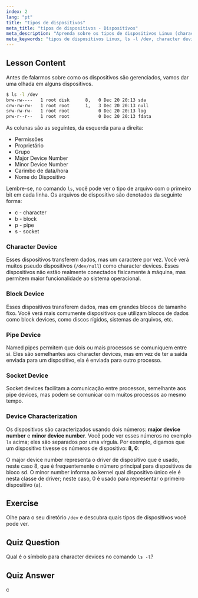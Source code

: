 ```yaml
---
index: 2
lang: "pt"
title: "tipos de dispositivos"
meta_title: "tipos de dispositivos - Dispositivos"
meta_description: "Aprenda sobre os tipos de dispositivos Linux (character, block, pipe, socket) e como identificá-los usando `ls -l /dev`. Entenda os major/minor device numbers. Tutorial de Linux para iniciantes."
meta_keywords: "tipos de dispositivos Linux, ls -l /dev, character device, block device, major minor device number, tutorial Linux, guia Linux, iniciante"
---
```


## Lesson Content

Antes de falarmos sobre como os dispositivos são gerenciados, vamos dar uma olhada em alguns dispositivos.

```bash
$ ls -l /dev
brw-rw----   1 root disk      8,   0 Dec 20 20:13 sda
crw-rw-rw-   1 root root      1,   3 Dec 20 20:13 null
srw-rw-rw-   1 root root           0 Dec 20 20:13 log
prw-r--r--   1 root root           0 Dec 20 20:13 fdata
```

As colunas são as seguintes, da esquerda para a direita:

- Permissões
- Proprietário
- Grupo
- Major Device Number
- Minor Device Number
- Carimbo de data/hora
- Nome do Dispositivo

Lembre-se, no comando `ls`, você pode ver o tipo de arquivo com o primeiro bit em cada linha. Os arquivos de dispositivo são denotados da seguinte forma:

- c - character
- b - block
- p - pipe
- s - socket

### Character Device

Esses dispositivos transferem dados, mas um caractere por vez. Você verá muitos pseudo dispositivos (`/dev/null`) como character devices. Esses dispositivos não estão realmente conectados fisicamente à máquina, mas permitem maior funcionalidade ao sistema operacional.

### Block Device

Esses dispositivos transferem dados, mas em grandes blocos de tamanho fixo. Você verá mais comumente dispositivos que utilizam blocos de dados como block devices, como discos rígidos, sistemas de arquivos, etc.

### Pipe Device

Named pipes permitem que dois ou mais processos se comuniquem entre si. Eles são semelhantes aos character devices, mas em vez de ter a saída enviada para um dispositivo, ela é enviada para outro processo.

### Socket Device

Socket devices facilitam a comunicação entre processos, semelhante aos pipe devices, mas podem se comunicar com muitos processos ao mesmo tempo.

### Device Characterization

Os dispositivos são caracterizados usando dois números: **major device number** e **minor device number**. Você pode ver esses números no exemplo `ls` acima; eles são separados por uma vírgula. Por exemplo, digamos que um dispositivo tivesse os números de dispositivo: **8, 0**:

O major device number representa o driver de dispositivo que é usado, neste caso 8, que é frequentemente o número principal para dispositivos de bloco sd. O minor number informa ao kernel qual dispositivo único ele é nesta classe de driver; neste caso, 0 é usado para representar o primeiro dispositivo (a).

## Exercise

Olhe para o seu diretório `/dev` e descubra quais tipos de dispositivos você pode ver.

## Quiz Question

Qual é o símbolo para character devices no comando `ls -l`?

## Quiz Answer

c
